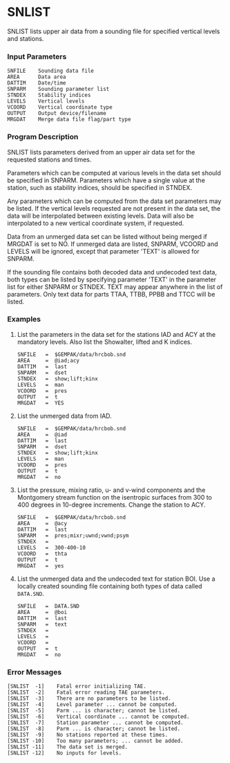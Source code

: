 # SNLIST

SNLIST lists upper air data from a sounding file for specified
vertical levels and stations.

### Input Parameters
 
    SNFILE    Sounding data file
    AREA      Data area
    DATTIM    Date/time
    SNPARM    Sounding parameter list
    STNDEX    Stability indices
    LEVELS    Vertical levels
    VCOORD    Vertical coordinate type
    OUTPUT    Output device/filename
    MRGDAT    Merge data file flag/part type
 
 

### Program Description
 
SNLIST lists parameters derived from an upper air data set for
the requested stations and times.

Parameters which can be computed at various levels in the
data set should be specified in SNPARM.  Parameters which have
a single value at the station, such as stability indices,
should be specified in STNDEX.

Any parameters which can be computed from the data set
parameters may be listed.  If the vertical levels requested
are not present in the data set, the data will be interpolated
between existing levels.  Data will also be interpolated to a
new vertical coordinate system, if requested.

Data from an unmerged data set can be listed without
being merged if MRGDAT is set to NO.  If unmerged data
are listed, SNPARM, VCOORD and LEVELS will be ignored, except
that parameter 'TEXT' is allowed for SNPARM.

If the sounding file contains both decoded data and undecoded
text data, both types can be listed by specifying parameter
'TEXT' in the parameter list for either SNPARM or STNDEX.
TEXT may appear anywhere in the list of parameters.  Only
text data for parts TTAA, TTBB, PPBB and TTCC will be listed.

 
### Examples
 
1.	List the parameters in the data set for the stations IAD
and ACY at the mandatory levels.  Also list the Showalter,
lifted and K indices.

        SNFILE	 =  $GEMPAK/data/hrcbob.snd
        AREA	 =  @iad;acy
        DATTIM	 =  last
        SNPARM	 =  dset
        STNDEX	 =  show;lift;kinx
        LEVELS	 =  man
        VCOORD	 =  pres
        OUTPUT	 =  t
        MRGDAT	 =  YES

2.	List the unmerged data from IAD.

        SNFILE	 =  $GEMPAK/data/hrcbob.snd
        AREA	 =  @iad
        DATTIM	 =  last
        SNPARM	 =  dset
        STNDEX	 =  show;lift;kinx
        LEVELS	 =  man
        VCOORD	 =  pres
        OUTPUT	 =  t
        MRGDAT	 =  no

3.  List the pressure, mixing ratio, u- and v-wind components
    and the Montgomery stream function on the isentropic
    surfaces from 300 to 400 degrees in 10-degree increments.
    Change the station to ACY.
    
        SNFILE	 =  $GEMPAK/data/hrcbob.snd
        AREA	 =  @acy
        DATTIM	 =  last
        SNPARM	 =  pres;mixr;uwnd;vwnd;psym
        STNDEX	 =
        LEVELS	 =  300-400-10
        VCOORD	 =  thta
        OUTPUT	 =  t
        MRGDAT	 =  yes

4.	List the unmerged data and the undecoded text for station
BOI.  Use a locally created sounding file containing both
types of data called `DATA.SND`.

        SNFILE	 =  DATA.SND
        AREA	 =  @boi
        DATTIM	 =  last
        SNPARM	 =  text
        STNDEX	 =
        LEVELS	 =
        VCOORD	 =
        OUTPUT	 =  t
        MRGDAT	 =  no

### Error Messages
 
    [SNLIST  -1]    Fatal error initializing TAE.
    [SNLIST  -2]    Fatal error reading TAE parameters.
    [SNLIST  -3]    There are no parameters to be listed.
    [SNLIST  -4]    Level parameter ... cannot be computed.
    [SNLIST  -5]    Parm ... is character; cannot be listed.
    [SNLIST  -6]    Vertical coordinate ... cannot be computed.
    [SNLIST  -7]    Station parameter ... cannot be computed.
    [SNLIST  -8]    Parm ... is character; cannot be listed.
    [SNLIST  -9]    No stations reported at these times.
    [SNLIST -10]    Too many parameters; ... cannot be added.
    [SNLIST -11]    The data set is merged.
    [SNLIST -12]    No inputs for levels.
